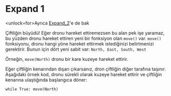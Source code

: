 # Expand 1
<unlock=for>Ayrıca [Expand_2](docs/unlocks/expand_2.md)'e de bak

</unlock>Çiftliğin büyüdü! Eğer dronu hareket ettiremezsen bu alan pek işe yaramaz, bu yüzden dronu hareket ettiren yeni bir fonksiyon olan `move()` var. `move()` fonksiyonu, dronu hangi yöne hareket ettirmek istediğinizi belirtmenizi gerektirir. Bunun için dört yeni sabit var: `North, East, South, West`

Örneğin, `move(North)` dronu bir kare kuzeye hareket ettirir.

Eğer çiftliğin kenarından dışarı çıkarsanız, dron çiftliğin diğer tarafına taşınır.
Aşağıdaki örnek kod, dronu sürekli olarak kuzeye hareket ettirir ve çiftliğin kenarına ulaştığında başlangıca döner:

`while True:
	move(North)`